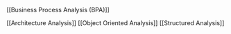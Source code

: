 [[Business Process Analysis (BPA)]]

[[Architecture Analysis]]
[[Object Oriented Analysis]]
[[Structured Analysis]]
